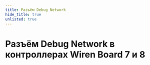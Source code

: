 ```yaml
---
title: Разъём Debug Network
hide_title: true
unlisted: true
---
```


# Разъём Debug Network в контроллерах Wiren Board 7 и 8
